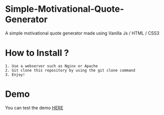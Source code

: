 # Simple-Motivational-Quote-Generator
A simple motivational quote generator made using Vanilla Js / HTML / CSS3


# How to Install ?

```
1. Use a webserver such as Nginx or Apache
2. Git clone this repository by using the git clone command
3. Enjoy!
```

# Demo

You can test the demo [HERE](https://stormrage77.github.io/Simple-Motivational-Quote-Generator/)
